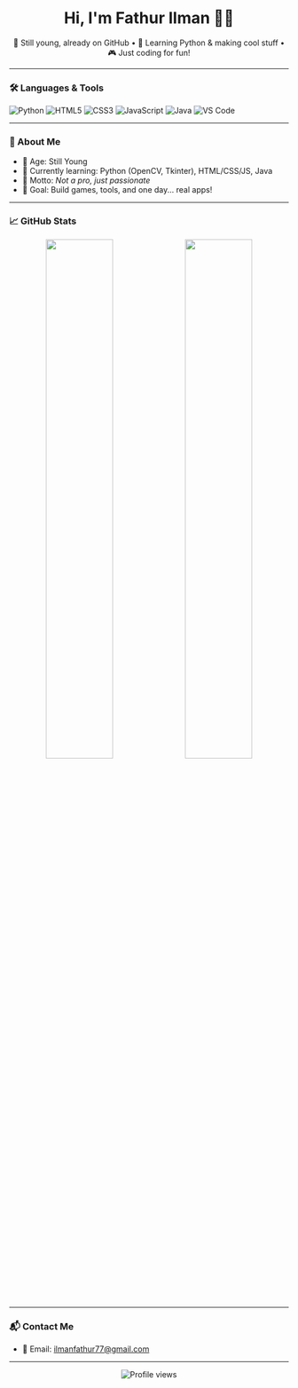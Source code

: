 <h1 align="center">Hi, I'm Fathur Ilman 👨‍💻</h1>
<p align="center">🧒 Still young, already on GitHub • 🚀 Learning Python & making cool stuff • 🎮 Just coding for fun!</p>

---

### 🛠️ Languages & Tools
![Python](https://img.shields.io/badge/-Python-3776AB?style=flat&logo=python&logoColor=white)
![HTML5](https://img.shields.io/badge/-HTML5-E34F26?style=flat&logo=html5&logoColor=white)
![CSS3](https://img.shields.io/badge/-CSS3-1572B6?style=flat&logo=css3&logoColor=white)
![JavaScript](https://img.shields.io/badge/-JavaScript-F7DF1E?style=flat&logo=javascript&logoColor=black)
![Java](https://img.shields.io/badge/-Java-007396?style=flat&logo=java&logoColor=white)
![VS Code](https://img.shields.io/badge/-VSCode-007ACC?style=flat&logo=visual-studio-code&logoColor=white)

---

### 🌱 About Me
- 🧒 Age: Still Young
- 🐍 Currently learning: Python (OpenCV, Tkinter), HTML/CSS/JS, Java
- 🎯 Motto: *Not a pro, just passionate*
- 🧠 Goal: Build games, tools, and one day... real apps!

---

### 📈 GitHub Stats
<p align="center">
  <img src="https://github-readme-stats.vercel.app/api?username=fthrdev&show_icons=true&theme=tokyonight" width="49%" />
  <img src="https://github-readme-stats.vercel.app/api/top-langs/?username=fthrdev&layout=compact&theme=tokyonight" width="49%" />
</p>

---

### 📬 Contact Me
- 📧 Email: [ilmanfathur77@gmail.com](mailto:ilmanfathur77@gmail.com)

---

<p align="center">
  <img src="https://komarev.com/ghpvc/?username=fthrdev&color=blue" alt="Profile views"/>
</p>
